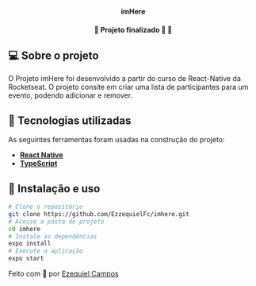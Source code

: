 
<p align="center">
    <strong>imHere</strong>
</p>

<p align="center">

<h4 align="center"> 
	🚧  Projeto finalizado 🚀 🚧
</h4>

## 💻 Sobre o projeto
O Projeto imHere foi desenvolvido a partir do curso de React-Native da Rocketseat. O projeto consite em criar uma lista de participantes para um evento, podendo adicionar e remover.


## 🔨 Tecnologias utilizadas

As seguintes ferramentas foram usadas na construção do projeto:

- **[React Native](https://reactnative.dev/)**
- **[TypeScript](https://www.typescriptlang.org/)**

## 🚀 Instalação e uso

```bash
# Clone o repositório
git clone https://github.com/EzzequielFc/imhere.git
# Acesse a pasta do projeto
cd imhere
# Instale as dependências
expo install
# Execute a aplicação
expo start
```


Feito com 💚 por [Ezequiel Campos](https://github.com/EzzequielFc)
